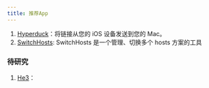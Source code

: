 ```yaml
---
title: 推荐App
---
```


1. [Hyperduck](https://sindresorhus.com/hyperduck)：将链接从您的 iOS 设备发送到您的 Mac。
2. [SwitchHosts](https://switchhosts.vercel.app/zh): SwitchHosts 是一个管理、切换多个 hosts 方案的工具

### 待研究

1. [He3](https://he3.app/)：
